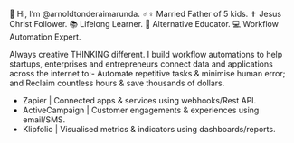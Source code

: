 👋  Hi, I’m @arnoldtonderaimarunda.  ♂♀  Married Father of 5 kids.  ✝️  Jesus Christ Follower.  📚  Lifelong Learner.  🍏  Alternative Educator.  💻   Workflow Automation Expert. 

Always creative THINKING different. I build workflow automations to help startups, enterprises and entrepreneurs connect data and applications across the internet to:- Automate repetitive tasks & minimise human error; and Reclaim countless hours & save thousands of dollars.

- Zapier | Connected apps & services using webhooks/Rest API.
- ActiveCampaign | Customer engagements & experiences using email/SMS.
- Klipfolio | Visualised metrics & indicators using dashboards/reports.
